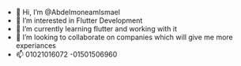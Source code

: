 - 👋 Hi, I’m @AbdelmoneamIsmael
- 👀 I’m interested in Flutter Development
- 🌱 I’m currently learning flutter and working with it
- 💞️ I’m looking to collaborate on companies which will give me more experiances
- 📫 01021016072 -01501506960


